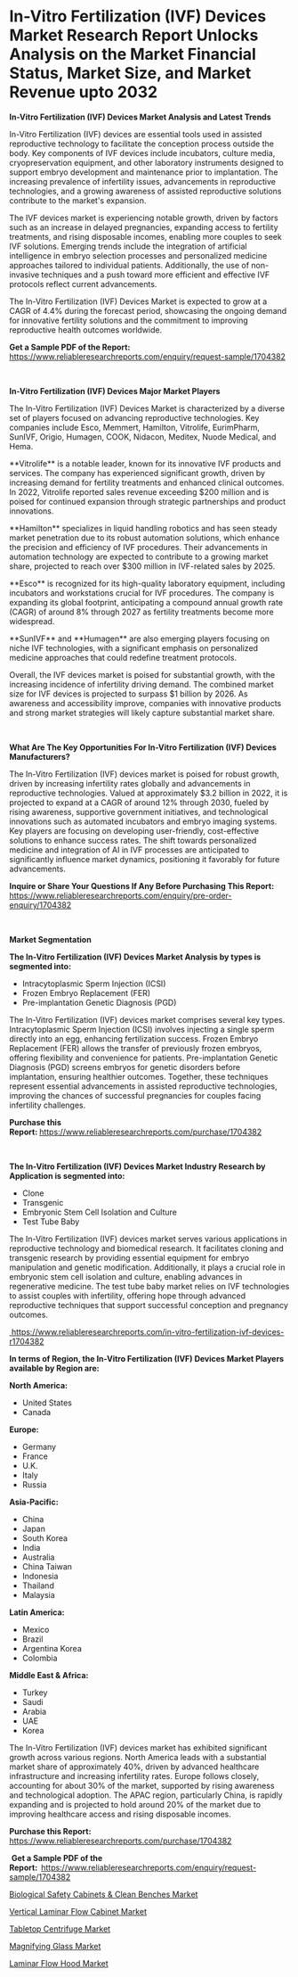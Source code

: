 <p><h1>In-Vitro Fertilization (IVF) Devices Market Research Report Unlocks Analysis on the Market Financial Status, Market Size, and Market Revenue upto 2032</h1></p><p><strong>In-Vitro Fertilization (IVF) Devices Market Analysis and Latest Trends</strong></p>
<p><p>In-Vitro Fertilization (IVF) devices are essential tools used in assisted reproductive technology to facilitate the conception process outside the body. Key components of IVF devices include incubators, culture media, cryopreservation equipment, and other laboratory instruments designed to support embryo development and maintenance prior to implantation. The increasing prevalence of infertility issues, advancements in reproductive technologies, and a growing awareness of assisted reproductive solutions contribute to the market's expansion.</p><p>The IVF devices market is experiencing notable growth, driven by factors such as an increase in delayed pregnancies, expanding access to fertility treatments, and rising disposable incomes, enabling more couples to seek IVF solutions. Emerging trends include the integration of artificial intelligence in embryo selection processes and personalized medicine approaches tailored to individual patients. Additionally, the use of non-invasive techniques and a push toward more efficient and effective IVF protocols reflect current advancements.</p><p>The In-Vitro Fertilization (IVF) Devices Market is expected to grow at a CAGR of 4.4% during the forecast period, showcasing the ongoing demand for innovative fertility solutions and the commitment to improving reproductive health outcomes worldwide.</p></p>
<p><strong>Get a Sample PDF of the Report:&nbsp;</strong> <a href="https://www.reliableresearchreports.com/enquiry/request-sample/1704382?utm_campaign=33&utm_medium=2&utm_source=Github&utm_content=ia&utm_term=09012025&utm_id=in-vitro-fertilization-ivf-devices">https://www.reliableresearchreports.com/enquiry/request-sample/1704382</a></p>
<p>&nbsp;</p>
<p><strong>In-Vitro Fertilization (IVF) Devices Major Market Players</strong></p>
<p><p>The In-Vitro Fertilization (IVF) Devices Market is characterized by a diverse set of players focused on advancing reproductive technologies. Key companies include Esco, Memmert, Hamilton, Vitrolife, EurimPharm, SunIVF, Origio, Humagen, COOK, Nidacon, Meditex, Nuode Medical, and Hema. </p><p>**Vitrolife** is a notable leader, known for its innovative IVF products and services. The company has experienced significant growth, driven by increasing demand for fertility treatments and enhanced clinical outcomes. In 2022, Vitrolife reported sales revenue exceeding $200 million and is poised for continued expansion through strategic partnerships and product innovations.</p><p>**Hamilton** specializes in liquid handling robotics and has seen steady market penetration due to its robust automation solutions, which enhance the precision and efficiency of IVF procedures. Their advancements in automation technology are expected to contribute to a growing market share, projected to reach over $300 million in IVF-related sales by 2025.</p><p>**Esco** is recognized for its high-quality laboratory equipment, including incubators and workstations crucial for IVF procedures. The company is expanding its global footprint, anticipating a compound annual growth rate (CAGR) of around 8% through 2027 as fertility treatments become more widespread.</p><p>**SunIVF** and **Humagen** are also emerging players focusing on niche IVF technologies, with a significant emphasis on personalized medicine approaches that could redefine treatment protocols.</p><p>Overall, the IVF devices market is poised for substantial growth, with the increasing incidence of infertility driving demand. The combined market size for IVF devices is projected to surpass $1 billion by 2026. As awareness and accessibility improve, companies with innovative products and strong market strategies will likely capture substantial market share.</p></p>
<p>&nbsp;</p>
<p><strong>What Are The Key Opportunities For In-Vitro Fertilization (IVF) Devices Manufacturers?</strong></p>
<p><p>The In-Vitro Fertilization (IVF) devices market is poised for robust growth, driven by increasing infertility rates globally and advancements in reproductive technologies. Valued at approximately $3.2 billion in 2022, it is projected to expand at a CAGR of around 12% through 2030, fueled by rising awareness, supportive government initiatives, and technological innovations such as automated incubators and embryo imaging systems. Key players are focusing on developing user-friendly, cost-effective solutions to enhance success rates. The shift towards personalized medicine and integration of AI in IVF processes are anticipated to significantly influence market dynamics, positioning it favorably for future advancements.</p></p>
<p><strong>Inquire or Share Your Questions If Any Before Purchasing This Report:</strong> <a href="https://www.reliableresearchreports.com/enquiry/pre-order-enquiry/1704382?utm_campaign=33&utm_medium=2&utm_source=Github&utm_content=ia&utm_term=09012025&utm_id=in-vitro-fertilization-ivf-devices">https://www.reliableresearchreports.com/enquiry/pre-order-enquiry/1704382</a></p>
<p>&nbsp;</p>
<p><strong>Market Segmentation</strong></p>
<p><strong>The In-Vitro Fertilization (IVF) Devices Market Analysis by types is segmented into:</strong></p>
<p><ul><li>Intracytoplasmic Sperm Injection (ICSI)</li><li>Frozen Embryo Replacement (FER)</li><li>Pre-implantation Genetic Diagnosis (PGD)</li></ul></p>
<p><p>The In-Vitro Fertilization (IVF) devices market comprises several key types. Intracytoplasmic Sperm Injection (ICSI) involves injecting a single sperm directly into an egg, enhancing fertilization success. Frozen Embryo Replacement (FER) allows the transfer of previously frozen embryos, offering flexibility and convenience for patients. Pre-implantation Genetic Diagnosis (PGD) screens embryos for genetic disorders before implantation, ensuring healthier outcomes. Together, these techniques represent essential advancements in assisted reproductive technologies, improving the chances of successful pregnancies for couples facing infertility challenges.</p></p>
<p><strong>Purchase this Report:&nbsp;</strong><a href="https://www.reliableresearchreports.com/purchase/1704382?utm_campaign=33&utm_medium=2&utm_source=Github&utm_content=ia&utm_term=09012025&utm_id=in-vitro-fertilization-ivf-devices">https://www.reliableresearchreports.com/purchase/1704382</a></p>
<p>&nbsp;</p>
<p><strong>The In-Vitro Fertilization (IVF) Devices Market Industry Research by Application is segmented into:</strong></p>
<p><ul><li>Clone</li><li>Transgenic</li><li>Embryonic Stem Cell Isolation and Culture</li><li>Test Tube Baby</li></ul></p>
<p><p>The In-Vitro Fertilization (IVF) devices market serves various applications in reproductive technology and biomedical research. It facilitates cloning and transgenic research by providing essential equipment for embryo manipulation and genetic modification. Additionally, it plays a crucial role in embryonic stem cell isolation and culture, enabling advances in regenerative medicine. The test tube baby market relies on IVF technologies to assist couples with infertility, offering hope through advanced reproductive techniques that support successful conception and pregnancy outcomes.</p></p>
<p><a href="https://www.reliableresearchreports.com/in-vitro-fertilization-ivf-devices-r1704382?utm_campaign=33&utm_medium=2&utm_source=Github&utm_content=ia&utm_term=09012025&utm_id=in-vitro-fertilization-ivf-devices">&nbsp;https://www.reliableresearchreports.com/in-vitro-fertilization-ivf-devices-r1704382</a></p>
<p><strong>In terms of Region, the In-Vitro Fertilization (IVF) Devices Market Players available by Region are:</strong></p>
<p>
    <p> <strong> North America: </strong>
        <ul>
            <li>United States</li>
            <li>Canada</li>
        </ul>
        </p> 
    <p> <strong> Europe: </strong>
        <ul>
            <li>Germany</li>
            <li>France</li>
            <li>U.K.</li>
            <li>Italy</li>
            <li>Russia</li>
        </ul>
        </p> 
    <p> <strong> Asia-Pacific: </strong>
        <ul>
            <li>China</li>
            <li>Japan</li>
            <li>South Korea</li>
            <li>India</li>
            <li>Australia</li>
            <li>China Taiwan</li>
            <li>Indonesia</li>
            <li>Thailand</li>
            <li>Malaysia</li>
        </ul>
        </p> 
    <p> <strong> Latin America: </strong>
        <ul>
            <li>Mexico</li>
            <li>Brazil</li>
            <li>Argentina Korea</li>
            <li>Colombia</li>
        </ul>
        </p> 
    <p> <strong> Middle East & Africa: </strong>
        <ul>
            <li>Turkey</li>
            <li>Saudi</li>
            <li>Arabia</li>
            <li>UAE</li>
            <li>Korea</li>
        </ul>
    </p>
    </p>
<p><p>The In-Vitro Fertilization (IVF) devices market has exhibited significant growth across various regions. North America leads with a substantial market share of approximately 40%, driven by advanced healthcare infrastructure and increasing infertility rates. Europe follows closely, accounting for about 30% of the market, supported by rising awareness and technological adoption. The APAC region, particularly China, is rapidly expanding and is projected to hold around 20% of the market due to improving healthcare access and rising disposable incomes.</p></p>
<p><strong>Purchase this Report: </strong><a href="https://www.reliableresearchreports.com/purchase/1704382?utm_campaign=33&utm_medium=2&utm_source=Github&utm_content=ia&utm_term=09012025&utm_id=in-vitro-fertilization-ivf-devices">https://www.reliableresearchreports.com/purchase/1704382</a></p>
<p>&nbsp;<strong>Get a Sample PDF of the Report:&nbsp;&nbsp;</strong><a href="https://www.reliableresearchreports.com/enquiry/request-sample/1704382?utm_campaign=33&utm_medium=2&utm_source=Github&utm_content=ia&utm_term=09012025&utm_id=in-vitro-fertilization-ivf-devices">https://www.reliableresearchreports.com/enquiry/request-sample/1704382</a></p>
<p><strong></strong></p>
<p><p><a href="https://github.com/justalichtenberger/Market-Research-Report-List-1/blob/main/biological-safety-cabinets-clean-benches-market.md?utm_campaign=33&utm_medium=2&utm_source=Github&utm_content=ia&utm_term=09012025&utm_id=in-vitro-fertilization-ivf-devices">Biological Safety Cabinets & Clean Benches Market</a></p><p><a href="https://github.com/gerdabatiskzv9/Market-Research-Report-List-1/blob/main/vertical-laminar-flow-cabinet-market.md?utm_campaign=33&utm_medium=2&utm_source=Github&utm_content=ia&utm_term=09012025&utm_id=in-vitro-fertilization-ivf-devices">Vertical Laminar Flow Cabinet Market</a></p><p><a href="https://github.com/arnoldannice0/Market-Research-Report-List-1/blob/main/tabletop-centrifuge-market.md?utm_campaign=33&utm_medium=2&utm_source=Github&utm_content=ia&utm_term=09012025&utm_id=in-vitro-fertilization-ivf-devices">Tabletop Centrifuge Market</a></p><p><a href="https://github.com/JakirUddin651/Market-Research-Report-List-1/blob/main/magnifying-glass-market.md?utm_campaign=33&utm_medium=2&utm_source=Github&utm_content=ia&utm_term=09012025&utm_id=in-vitro-fertilization-ivf-devices">Magnifying Glass Market</a></p><p><a href="https://github.com/bensemilia864/Market-Research-Report-List-1/blob/main/laminar-flow-hood-market.md?utm_campaign=33&utm_medium=2&utm_source=Github&utm_content=ia&utm_term=09012025&utm_id=in-vitro-fertilization-ivf-devices">Laminar Flow Hood Market</a></p></p>